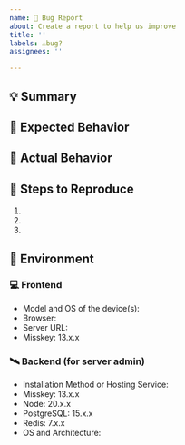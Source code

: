```yaml
---
name: 🐛 Bug Report
about: Create a report to help us improve
title: ''
labels: ⚠️bug?
assignees: ''

---
```


<!--
Thanks for reporting!
First, in order to avoid duplicate Issues, please search to see if the problem you found has already been reported.
Also, If you are NOT owner/admin of server, PLEASE DONT REPORT SERVER SPECIFIC ISSUES TO HERE! (e.g. feature XXX is not working in misskey.example) Please try with another misskey servers, and if your issue is only reproducible with specific server, contact your server's owner/admin first.
-->

## 💡 Summary

<!-- Tell us what the bug is -->

## 🥰 Expected Behavior

<!--- Tell us what should happen -->

## 🤬 Actual Behavior

<!--
Tell us what happens instead of the expected behavior.
Please include errors from the developer console and/or server log files if you have access to them.
-->

## 📝 Steps to Reproduce

1.
2.
3.

## 📌 Environment

<!-- Tell us where on the platform it happens -->
<!-- DO NOT WRITE "latest". Please provide the specific version. -->

### 💻 Frontend
* Model and OS of the device(s):
  <!-- Example: MacBook Pro (14inch, 2021), macOS Ventura 13.4 -->
* Browser:
  <!-- Example: Chrome 113.0.5672.126 -->
* Server URL:
  <!-- Example: misskey.io -->
* Misskey:
  13.x.x

### 🛰 Backend (for server admin)
<!-- If you are using a managed service, put that after the version. -->

* Installation Method or Hosting Service: <!-- Example: docker compose, k8s/docker, systemd, "Misskey install shell script", development environment -->
* Misskey: 13.x.x
* Node: 20.x.x
* PostgreSQL: 15.x.x
* Redis: 7.x.x
* OS and Architecture: <!-- Example: Ubuntu 22.04.2 LTS aarch64 -->
